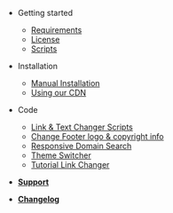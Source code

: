- Getting started

  - [Requirements](requirements.md)
  - [License](license.md)
  - [Scripts](scripts.md)

- Installation

  - [Manual Installation](manual.md)
  - [Using our CDN](cdn.md)

- Code

  - [Link & Text Changer Scripts](ltc-scripts.md)
  - [Change Footer logo & copyright info](cflci-scripts.md)
  - [Responsive Domain Search](rdc-scripts.md)
  - [Theme Switcher](ts-scripts.md)
  - [Tutorial Link Changer](tlc-scripts.md)

- [**Support**](support.md)
- [**Changelog**](changelog.md)